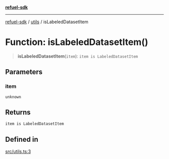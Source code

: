 [**refuel-sdk**](../../README.md)

***

[refuel-sdk](../../modules.md) / [utils](../README.md) / isLabeledDatasetItem

# Function: isLabeledDatasetItem()

> **isLabeledDatasetItem**(`item`): `item is LabeledDatasetItem`

## Parameters

### item

`unknown`

## Returns

`item is LabeledDatasetItem`

## Defined in

[src/utils.ts:3](https://github.com/refuel-ai/refuel-sdk/blob/1b12f0442d5e4e331bc7d9e4f1f5828e99232382/src/utils.ts#L3)

